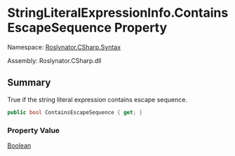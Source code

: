 # StringLiteralExpressionInfo\.ContainsEscapeSequence Property

Namespace: [Roslynator.CSharp.Syntax](../../README.md)

Assembly: Roslynator\.CSharp\.dll

## Summary

True if the string literal expression contains escape sequence\.

```csharp
public bool ContainsEscapeSequence { get; }
```

### Property Value

[Boolean](https://docs.microsoft.com/en-us/dotnet/api/system.boolean)


